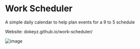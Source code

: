 # Work Scheduler

A simple daily calendar to help plan events for a 9 to 5 schedule

Website: dokeyz.github.io/work-scheduler/

![image](https://user-images.githubusercontent.com/106937623/179138149-e2e46028-09f3-4881-b324-407227eb1542.png)
